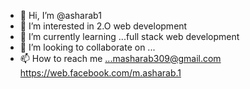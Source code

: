 - 👋 Hi, I’m @asharab1
- 👀 I’m interested in 2.O web development 
- 🌱 I’m currently learning ...full stack web development 
- 💞️ I’m looking to collaborate on ...
- 📫 How to reach me ...masharab309@gmail.com
https://web.facebook.com/m.asharab.1

<!---
asharab1/asharab1 is a ✨ special ✨ repository because its `README.md` (this file) appears on your GitHub profile.
You can click the Preview link to take a look at your changes.
--->
